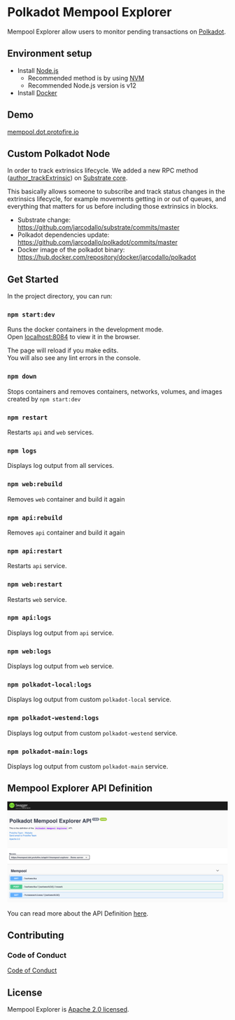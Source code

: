 # Polkadot Mempool Explorer

Mempool Explorer allow users to monitor pending transactions on [Polkadot](https://polkadot.network/). 

## Environment setup

 - Install [Node.js](https://nodejs.org/)
   - Recommended method is by using [NVM](https://github.com/creationix/nvm)
   - Recommended Node.js version is v12
 - Install [Docker](https://docs.docker.com/get-docker/)

## Demo

[mempool.dot.protofire.io](https://mempool.dot.protofire.io)

## Custom Polkadot Node

In order to track extrinsics lifecycle. We added a new RPC method ([author_trackExtrinsic](https://github.com/protofire/polkadot-mempool-explorer/blob/develop/api/services/polkadot/custom-rpc-methods.js)) on [Substrate core](https://github.com/jarcodallo/substrate/blob/master/client/rpc-api/src/author/mod.rs).

This basically allows someone to subscribe and track status changes in the extrinsics lifecycle, for example movements getting in or out of queues, and everything that matters for us before including those extrinsics in blocks.
  
 - Substrate change: https://github.com/jarcodallo/substrate/commits/master
 - Polkadot dependencies update: https://github.com/jarcodallo/polkadot/commits/master
 - Docker image of the polkadot binary: https://hub.docker.com/repository/docker/jarcodallo/polkadot

## Get Started

In the project directory, you can run:

### `npm start:dev`

Runs the docker containers in the development mode.\
Open [localhost:8084](http://localhost:8084) to view it in the browser.

The page will reload if you make edits.\
You will also see any lint errors in the console.

### `npm down`

Stops containers and removes containers, networks, volumes, and images created by `npm start:dev`

### `npm restart`

Restarts `api` and `web` services.

### `npm logs`

Displays log output from all services.

### `npm web:rebuild`

Removes `web` container and build it again

### `npm api:rebuild`

Removes `api` container and build it again

### `npm api:restart`

Restarts `api` service.

### `npm web:restart`

Restarts `web` service.

### `npm api:logs`

Displays log output from `api` service.

### `npm web:logs`

Displays log output from `web` service.

### `npm polkadot-local:logs`

Displays log output from custom `polkadot-local` service.

### `npm polkadot-westend:logs`

Displays log output from custom `polkadot-westend` service.

### `npm polkadot-main:logs`

Displays log output from custom `polkadot-main` service.

## Mempool Explorer API Definition

<p align="center"><img src="./assets/swagger.png"/></p>

You can read more about the API Definition [here](https://mempool.dot.protofire.io/api/v1/api-docs).

## Contributing

### Code of Conduct

[Code of Conduct](CODE_OF_CONDUCT.md)

## License

Mempool Explorer is [Apache 2.0 licensed](LICENSE).
